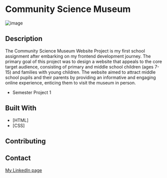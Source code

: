 # Community Science Museum

![image](https://user-images.githubusercontent.com/52622303/164316813-4b12d99f-aeb7-4069-85cf-e72b3a50ac99.png)

## Description

The Community Science Museum Website Project is my first school assignment after embarking on my frontend development journey.
The primary goal of this project was to design a website that appeals to the core target audience, consisting of primary and middle school children (ages 7-15) and families with young children. The website aimed to attract middle school pupils and their parents by providing an informative and engaging online experience, enticing them to visit the museum in person.

- Semester Project 1

## Built With

- [HTML]
- [CSS]

## Contributing

## Contact

[My LinkedIn page](www.linkedin.com)
